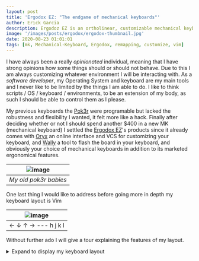 ```yaml
---
layout: post
title: 'Ergodox EZ: "The endgame of mechanical keyboards"'
author: Erick Garcia
description: Ergodoz EZ is an ortholinear, customizable mechanical keyboard
image: '/images/posts/ergodox/ergodox-thumbnail.jpg'
date: 2020-08-23 01:01:01
tags: [mk, Mechanical-Keyboard, Ergodox, remapping, customize, vim]
---
```


I have always been a really _opinionated_ individual, meaning that I have strong opinions how some things should or should not behave. Due to this I am always customizing whatever environment I will be interacting with. As a _software developer_, my Operating System and keyboard are my main tools and I never like to be limited by the things I am able to do. I like to think scripts / OS / keyboard / environments, to be an extension of my body, as such I should be able to control them as I please.

My previous keyboards the [Pok3r](https://mechanicalkeyboards.com/shop/index.php?l=product_list&c=165) were programable but lacked the robustness and flexibility I wanted, it felt more like a hack. Finally after deciding whether or not I should spend another \$400 in a new MK (mechanical keyboard) I settled the [Ergodox EZ](https://ergodox-ez.com/)'s products since it already comes with [Oryx](https://ergodox-ez.com/pages/oryx) an online interface and VCS for customizing your keyboard, and [Wally](https://ergodox-ez.com/pages/wally) a tool to flash the board in your keyboard, and obviously your choice of mechanical keyboards in addition to its marketed ergonomical features.

| ![image]({{site.baseurl}}/images/posts/ergodox/pok3r.jpg) |
| :-------------------------------------------------------: |
|                   _My old pok3r babies_                   |

One last thing I would like to address before going more in depth my keyboard layout is Vim

| ![image]({{site.baseurl}}/images/posts/ergodox/hjkl.png) |
| :------------------------------------------------------: |
|                   ← ↓ ↑ → --- h j k l                    |

Without further ado I will give a tour explaining the features of my layout.

<details >
  <summary>Expand to display my keyboard layout</summary>
	<div class="full-width" style="padding-top: 70%; padding-bottom: 15%;position: relative;">
		<iframe src="https://configure.ergodox-ez.com/embed/ergodox-ez/layouts/40Nvz/latest/0" style="border: 0; height: 100%; left: 0; position: absolute; top: 0; width: 100%"></iframe>
	</div>
</details>
